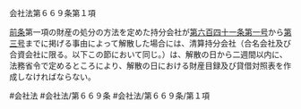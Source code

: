 会社法第６６９条第１項

[前条](会社法＿＿＿＿第６６８条第１項)第一項の財産の処分の方法を定めた持分会社が[第六百四十一条](会社法＿＿＿＿第６４１条)[第一号](会社法＿＿＿＿第６６９条第１項第１号)から[第三号](会社法＿＿＿＿第６６９条第１項第３号)までに掲げる事由によって解散した場合には、清算持分会社（合名会社及び合資会社に限る。以下この節において同じ。）は、解散の日から二週間以内に、法務省令で定めるところにより、解散の日における財産目録及び貸借対照表を作成しなければならない。

#会社法
#会社法/第６６９条
#会社法/第６６９条/第１項
